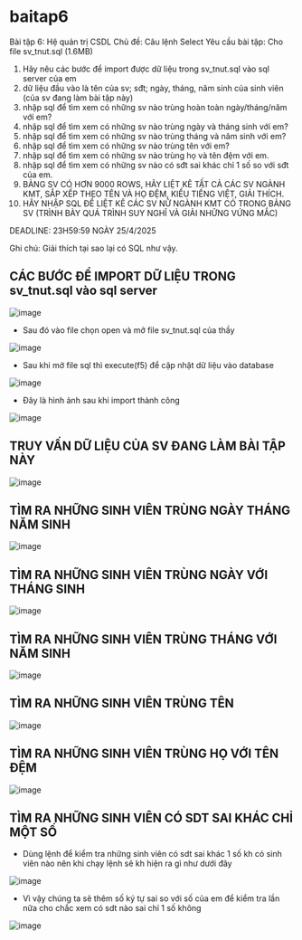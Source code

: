 # baitap6
Bài tập 6: Hệ quản trị CSDL
Chủ đề: Câu lệnh Select
Yêu cầu bài tập: 
Cho file sv_tnut.sql (1.6MB)
1. Hãy nêu các bước để import được dữ liệu trong sv_tnut.sql vào sql server của em
2. dữ liệu đầu vào là tên của sv; sđt; ngày, tháng, năm sinh của sinh viên (của sv đang làm bài tập này)
3. nhập sql để tìm xem có những sv nào trùng hoàn toàn ngày/tháng/năm với em?
4. nhập sql để tìm xem có những sv nào trùng ngày và tháng sinh với em?
5. nhập sql để tìm xem có những sv nào trùng tháng và năm sinh với em?
6. nhập sql để tìm xem có những sv nào trùng tên với em?
7. nhập sql để tìm xem có những sv nào trùng họ và tên đệm với em.
8. nhập sql để tìm xem có những sv nào có sđt sai khác chỉ 1 số so với sđt của em.
9. BẢNG SV CÓ HƠN 9000 ROWS, HÃY LIỆT KÊ TẤT CẢ CÁC SV NGÀNH KMT, SẮP XẾP THEO TÊN VÀ HỌ ĐỆM, KIỂU TIẾNG  VIỆT, GIẢI THÍCH.
10. HÃY NHẬP SQL ĐỂ LIỆT KÊ CÁC SV NỮ NGÀNH KMT CÓ TRONG BẢNG SV (TRÌNH BÀY QUÁ TRÌNH SUY NGHĨ VÀ GIẢI NHỮNG VỨNG MẮC)

DEADLINE: 23H59:59 NGÀY 25/4/2025

Ghi chú: Giải thích tại sao lại có SQL như vậy.

## CÁC BƯỚC ĐỂ IMPORT DỮ LIỆU TRONG sv_tnut.sql vào sql server

![image](https://github.com/user-attachments/assets/d5ee6b38-7a66-42e8-a4c2-1173841a3e34)

- Sau đó vào file chọn open và mở file sv_tnut.sql của thầy

![image](https://github.com/user-attachments/assets/f7b474ce-1728-4922-bb2a-0ee3faec0796)

- Sau khi mở file sql thì execute(f5) để cập nhật dữ liệu vào database

![image](https://github.com/user-attachments/assets/1cb05897-8333-4ad7-8df3-dc595e17c90d)

- Đây là hình ảnh sau khi import thành công

![image](https://github.com/user-attachments/assets/d121a422-4fe1-42b7-8627-639ecd04bef0)

## TRUY VẤN DỮ LIỆU CỦA SV ĐANG LÀM BÀI TẬP NÀY

![image](https://github.com/user-attachments/assets/7dd58e38-ef23-409c-8339-01d170c75c06)

## TÌM RA NHỮNG SINH VIÊN TRÙNG NGÀY THÁNG NĂM SINH

![image](https://github.com/user-attachments/assets/dd807132-dc3b-4ea9-9353-383b096729e8)

## TÌM RA NHỮNG SINH VIÊN TRÙNG NGÀY VỚI THÁNG SINH

![image](https://github.com/user-attachments/assets/5f1d3e29-2fe8-4894-a4ab-b215a1a49649)

## TÌM RA NHỮNG SINH VIÊN TRÙNG THÁNG VỚI NĂM SINH

![image](https://github.com/user-attachments/assets/fe747d33-0818-413f-9920-6d53e05fcba2)

## TÌM RA NHỮNG SINH VIÊN TRÙNG TÊN

![image](https://github.com/user-attachments/assets/1190cd1e-a2f4-438a-8314-4b69f6799bd9)

## TÌM RA NHỮNG SINH VIÊN TRÙNG HỌ VỚI TÊN ĐỆM

![image](https://github.com/user-attachments/assets/c89c92d2-4117-4036-a200-6d3fadb0a0d6)

## TÌM RA NHỮNG SINH VIÊN CÓ SDT SAI KHÁC CHỈ MỘT SỐ 

- Dùng lệnh để kiểm tra những sinh viên có sdt sai khác 1 số kh có sinh viên nào nên khi chạy lệnh sẽ kh hiện ra gì như dưới đây

![image](https://github.com/user-attachments/assets/cbfc886b-0a49-4134-8077-d7996603d1ff)

- Vì vậy chúng ta sẽ thêm số ký tự sai so với số của em để kiểm tra lần nữa cho chắc xem có sdt nào sai chỉ 1 số không

![image](https://github.com/user-attachments/assets/9f11a3ef-2779-49d6-bc70-c77da460872e)




